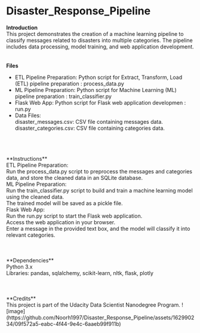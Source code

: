 # Disaster_Response_Pipeline

****Introduction****<br>
This project demonstrates the creation of a machine learning pipeline to classify messages related to disasters into multiple categories. The pipeline includes data processing, model training, and web application development.
<br>
<br>
<br>
**Files** <br>
- ETL Pipeline Preparation: Python script for Extract, Transform, Load (ETL) pipeline preparation : process_data.py <br>
- ML Pipeline Preparation: Python script for Machine Learning (ML) pipeline preparation : train_classifier.py <br>
- Flask Web App: Python script for Flask web application developmen : run.py <br>
- Data Files: <br>
disaster_messages.csv: CSV file containing messages data. <br>
disaster_categories.csv: CSV file containing categories data. <br>
<br>
<br>
<br>
**Instructions** <br>
ETL Pipeline Preparation: <br>
Run the process_data.py script to preprocess the messages and categories data, and store the cleaned data in an SQLite database. <br>
ML Pipeline Preparation: <br>
Run the train_classifier.py script to build and train a machine learning model using the cleaned data. <br>
The trained model will be saved as a pickle file. <br>
Flask Web App: <br>
Run the run.py script to start the Flask web application. <br>
Access the web application in your browser. <br>
Enter a message in the provided text box, and the model will classify it into relevant categories. <br>
<br>
<br>
<br>
**Dependencies** <br>
Python 3.x <br>
Libraries: pandas, sqlalchemy, scikit-learn, nltk, flask, plotly <br>
<br>
<br>
<br>
**Credits** <br>
This project is part of the Udacity Data Scientist Nanodegree Program.
![image](https://github.com/Noorh1997/Disaster_Response_Pipeline/assets/162990234/09f572a5-eabc-4f44-9e4c-6aaeb99f911b)
